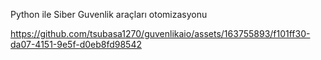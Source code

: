 Python ile Siber Guvenlik araçları otomizasyonu

https://github.com/tsubasa1270/guvenlikaio/assets/163755893/f101ff30-da07-4151-9e5f-d0eb8fd98542
